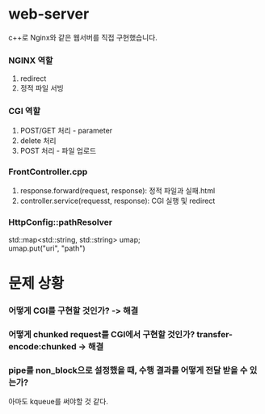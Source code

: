 # web-server
c++로 Nginx와 같은 웹서버를 직접 구현했습니다.

### NGINX 역할
1. redirect
2. 정적 파일 서빙

### CGI 역할
1. POST/GET 처리 - parameter
2. delete 처리
3. POST 처리 - 파일 업로드

### FrontController.cpp
1. response.forward(request, response): 정적 파일과 실패.html
2. controller.service(requesst, response):  CGI 실행 및 redirect

### HttpConfig::pathResolver
std::map<std::string, std::string> umap;  
umap.put("uri", "path") 

# 문제 상황
### 어떻게 CGI를 구현할 것인가? -> 해결

### 어떻게 chunked request를 CGI에서 구현할 것인가? transfer-encode:chunked -> 해결

### pipe를 non_block으로 설정했을 때, 수행 결과를 어떻게 전달 받을 수 있는가? 
아마도 kqueue를 써야할 것 같다.